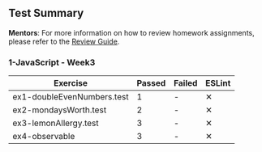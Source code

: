 ## Test Summary

**Mentors**: For more information on how to review homework assignments, please refer to the [Review Guide](https://github.com/HackYourFuture/mentors/blob/main/assignment-support/review-guide.md).

### 1-JavaScript - Week3

|          Exercise          | Passed | Failed | ESLint |
|----------------------------|--------|--------|--------|
| ex1-doubleEvenNumbers.test |   1    |   -    |   ✕    |
| ex2-mondaysWorth.test      |   2    |   -    |   ✕    |
| ex3-lemonAllergy.test      |   3    |   -    |   ✕    |
| ex4-observable             |   3    |   -    |   ✕    |
